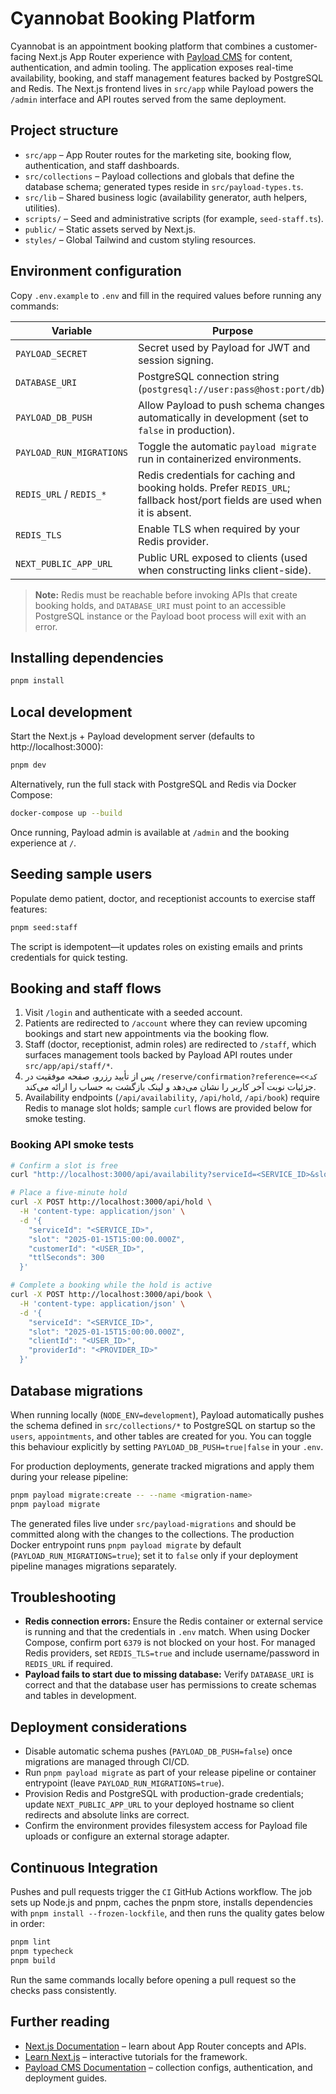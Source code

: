 # Cyannobat Booking Platform

Cyannobat is an appointment booking platform that combines a customer-facing Next.js App Router experience with [Payload CMS](https://payloadcms.com) for content, authentication, and admin tooling. The application exposes real-time availability, booking, and staff management features backed by PostgreSQL and Redis. The Next.js frontend lives in `src/app` while Payload powers the `/admin` interface and API routes served from the same deployment.

## Project structure

- `src/app` – App Router routes for the marketing site, booking flow, authentication, and staff dashboards.
- `src/collections` – Payload collections and globals that define the database schema; generated types reside in `src/payload-types.ts`.
- `src/lib` – Shared business logic (availability generator, auth helpers, utilities).
- `scripts/` – Seed and administrative scripts (for example, `seed-staff.ts`).
- `public/` – Static assets served by Next.js.
- `styles/` – Global Tailwind and custom styling resources.

## Environment configuration

Copy `.env.example` to `.env` and fill in the required values before running any commands:

| Variable | Purpose |
| --- | --- |
| `PAYLOAD_SECRET` | Secret used by Payload for JWT and session signing. |
| `DATABASE_URI` | PostgreSQL connection string (`postgresql://user:pass@host:port/db`). |
| `PAYLOAD_DB_PUSH` | Allow Payload to push schema changes automatically in development (set to `false` in production). |
| `PAYLOAD_RUN_MIGRATIONS` | Toggle the automatic `payload migrate` run in containerized environments. |
| `REDIS_URL` / `REDIS_*` | Redis credentials for caching and booking holds. Prefer `REDIS_URL`; fallback host/port fields are used when it is absent. |
| `REDIS_TLS` | Enable TLS when required by your Redis provider. |
| `NEXT_PUBLIC_APP_URL` | Public URL exposed to clients (used when constructing links client-side). |

> **Note:** Redis must be reachable before invoking APIs that create booking holds, and `DATABASE_URI` must point to an accessible PostgreSQL instance or the Payload boot process will exit with an error.

## Installing dependencies

```bash
pnpm install
```

## Local development

Start the Next.js + Payload development server (defaults to http://localhost:3000):

```bash
pnpm dev
```

Alternatively, run the full stack with PostgreSQL and Redis via Docker Compose:

```bash
docker-compose up --build
```

Once running, Payload admin is available at `/admin` and the booking experience at `/`.

## Seeding sample users

Populate demo patient, doctor, and receptionist accounts to exercise staff features:

```bash
pnpm seed:staff
```

The script is idempotent—it updates roles on existing emails and prints credentials for quick testing.

## Booking and staff flows

1. Visit `/login` and authenticate with a seeded account.
2. Patients are redirected to `/account` where they can review upcoming bookings and start new appointments via the booking flow.
3. Staff (doctor, receptionist, admin roles) are redirected to `/staff`, which surfaces management tools backed by Payload API routes under `src/app/api/staff/*`.
4. پس از تأیید رزرو، صفحه موفقیت در `/reserve/confirmation?reference=<کد>` جزئیات نوبت آخر کاربر را نشان می‌دهد و لینک بازگشت به حساب را ارائه می‌کند.
5. Availability endpoints (`/api/availability`, `/api/hold`, `/api/book`) require Redis to manage slot holds; sample `curl` flows are provided below for smoke testing.

### Booking API smoke tests

```bash
# Confirm a slot is free
curl "http://localhost:3000/api/availability?serviceId=<SERVICE_ID>&slot=2025-01-15T15:00:00.000Z"

# Place a five-minute hold
curl -X POST http://localhost:3000/api/hold \
  -H 'content-type: application/json' \
  -d '{
    "serviceId": "<SERVICE_ID>",
    "slot": "2025-01-15T15:00:00.000Z",
    "customerId": "<USER_ID>",
    "ttlSeconds": 300
  }'

# Complete a booking while the hold is active
curl -X POST http://localhost:3000/api/book \
  -H 'content-type: application/json' \
  -d '{
    "serviceId": "<SERVICE_ID>",
    "slot": "2025-01-15T15:00:00.000Z",
    "clientId": "<USER_ID>",
    "providerId": "<PROVIDER_ID>"
  }'
```

## Database migrations

When running locally (`NODE_ENV=development`), Payload automatically pushes the schema defined in `src/collections/*` to PostgreSQL on startup so the `users`, `appointments`, and other tables are created for you. You can toggle this behaviour explicitly by setting `PAYLOAD_DB_PUSH=true|false` in your `.env`.

For production deployments, generate tracked migrations and apply them during your release pipeline:

```bash
pnpm payload migrate:create -- --name <migration-name>
pnpm payload migrate
```

The generated files live under `src/payload-migrations` and should be committed along with the changes to the collections. The production Docker entrypoint runs `pnpm payload migrate` by default (`PAYLOAD_RUN_MIGRATIONS=true`); set it to `false` only if your deployment pipeline manages migrations separately.

## Troubleshooting

- **Redis connection errors:** Ensure the Redis container or external service is running and that the credentials in `.env` match. When using Docker Compose, confirm port `6379` is not blocked on your host. For managed Redis providers, set `REDIS_TLS=true` and include username/password in `REDIS_URL` if required.
- **Payload fails to start due to missing database:** Verify `DATABASE_URI` is correct and that the database user has permissions to create schemas and tables in development.

## Deployment considerations

- Disable automatic schema pushes (`PAYLOAD_DB_PUSH=false`) once migrations are managed through CI/CD.
- Run `pnpm payload migrate` as part of your release pipeline or container entrypoint (leave `PAYLOAD_RUN_MIGRATIONS=true`).
- Provision Redis and PostgreSQL with production-grade credentials; update `NEXT_PUBLIC_APP_URL` to your deployed hostname so client redirects and absolute links are correct.
- Confirm the environment provides filesystem access for Payload file uploads or configure an external storage adapter.

## Continuous Integration

Pushes and pull requests trigger the `CI` GitHub Actions workflow. The job sets up Node.js and pnpm, caches the pnpm store, installs dependencies with `pnpm install --frozen-lockfile`, and then runs the quality gates below in order:

```bash
pnpm lint
pnpm typecheck
pnpm build
```

Run the same commands locally before opening a pull request so the checks pass consistently.

## Further reading

- [Next.js Documentation](https://nextjs.org/docs) – learn about App Router concepts and APIs.
- [Learn Next.js](https://nextjs.org/learn) – interactive tutorials for the framework.
- [Payload CMS Documentation](https://payloadcms.com/docs) – collection configs, authentication, and deployment guides.
